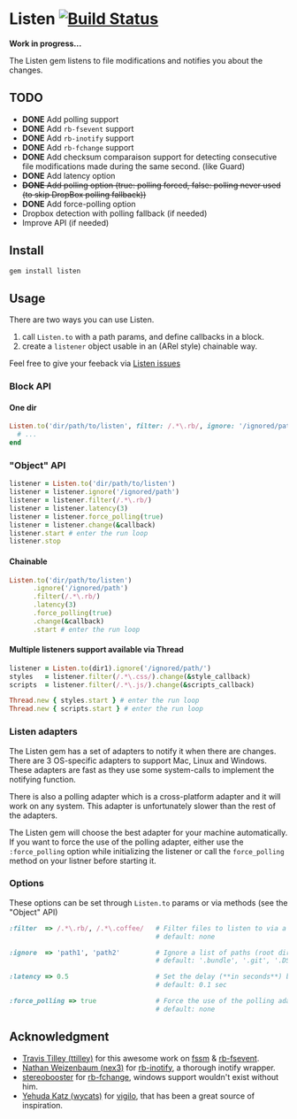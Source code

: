 # Listen [![Build Status](https://secure.travis-ci.org/guard/listen.png?branch=master)](http://travis-ci.org/guard/listen)

**Work in progress...**

The Listen gem listens to file modifications and notifies you about the changes.

## TODO

- **DONE** Add polling support
- **DONE** Add `rb-fsevent` support
- **DONE** Add `rb-inotify` support
- **DONE** Add `rb-fchange` support
- **DONE** Add checksum comparaison support for detecting consecutive file modifications made during the same second. (like Guard)
- **DONE** Add latency option
- ~~**DONE** Add polling option (true: polling forced, false: polling never used (to skip DropBox polling fallback))~~
- **DONE** Add force-polling option
- Dropbox detection with polling fallback (if needed)
- Improve API (if needed)

## Install

``` bash
gem install listen
```

## Usage

There are two ways you can use Listen.

1. call `Listen.to` with a path params, and define callbacks in a block.
3. create a `listener` object usable in an (ARel style) chainable way.

Feel free to give your feeback via [Listen issues](https://github.com/guard/listener/issues)

### Block API

#### One dir

``` ruby
Listen.to('dir/path/to/listen', filter: /.*\.rb/, ignore: '/ignored/path', latency: 3, force_polling: true) do |modified, added, removed|
  # ...
end
```

### "Object" API

``` ruby
listener = Listen.to('dir/path/to/listen')
listener = listener.ignore('/ignored/path')
listener = listener.filter(/.*\.rb/)
listener = listener.latency(3)
listener = listener.force_polling(true)
listener = listener.change(&callback)
listener.start # enter the run loop
listener.stop
```

#### Chainable

``` ruby
Listen.to('dir/path/to/listen')
      .ignore('/ignored/path')
      .filter(/.*\.rb/)
      .latency(3)
      .force_polling(true)
      .change(&callback)
      .start # enter the run loop
```

#### Multiple listeners support available via Thread

``` ruby
listener = Listen.to(dir1).ignore('/ignored/path/')
styles   = listener.filter(/.*\.css/).change(&style_callback)
scripts  = listener.filter(/.*\.js/).change(&scripts_callback)

Thread.new { styles.start } # enter the run loop
Thread.new { scripts.start } # enter the run loop
```

### Listen adapters

The Listen gem has a set of adapters to notify it when there are changes.
There are 3 OS-specific adapters to support Mac, Linux and Windows. These adapters are fast
as they use some system-calls to implement the notifying function.

There is also a polling adapter which is a cross-platform adapter and it will
work on any system. This adapter is unfortunately slower than the rest of the adapters.

The Listen gem will choose the best adapter for your machine automatically. If you
want to force the use of the polling adapter, either use the `:force_polling` option
while initializing the listener or call the `force_polling` method on your listner
before starting it.

### Options

These options can be set through `Listen.to` params or via methods (see the "Object" API)

```ruby
:filter  => /.*\.rb/, /.*\.coffee/   # Filter files to listen to via a regexps list.
                                     # default: none

:ignore  => 'path1', 'path2'         # Ignore a list of paths (root directory or sub-dir)
                                     # default: '.bundle', '.git', '.DS_Store', 'log', 'tmp', 'vendor'

:latency => 0.5                      # Set the delay (**in seconds**) between checking for changes
                                     # default: 0.1 sec

:force_polling => true               # Force the use of the polling adapter
                                     # default: none
```

## Acknowledgment

- [Travis Tilley (ttilley)][] for this awesome work on [fssm][] & [rb-fsevent][].
- [Nathan Weizenbaum (nex3)][] for [rb-inotify][], a thorough inotify wrapper.
- [stereobooster][] for [rb-fchange][], windows support wouldn't exist without him.
- [Yehuda Katz (wycats)][] for [vigilo][], that has been a great source of inspiration.

[Travis Tilley (ttilley)]: https://github.com/ttilley
[fssm]: https://github.com/ttilley/fssm
[rb-fsevent]: https://github.com/thibaudgg/rb-fsevent
[Nathan Weizenbaum (nex3)]: https://github.com/nex3
[rb-inotify]: https://github.com/nex3/rb-inotify
[stereobooster]: https://github.com/stereobooster
[rb-fchange]: https://github.com/stereobooster/rb-fchange
[Yehuda Katz (wycats)]: https://github.com/wycats
[vigilo]: https://github.com/wycats/vigilo
